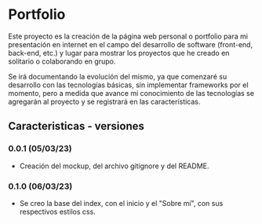 # Portfolio

Este proyecto es la creación de la página web personal o portfolio para mi presentación en internet en el campo del desarrollo de software (front-end, back-end, etc.) y lugar para mostrar los proyectos que he creado en solitario o colaborando en grupo.

Se irá documentando la evolución del mismo, ya que comenzaré su desarrollo con las tecnologías básicas, sin implementar frameworks por el momento, pero a medida que avance mi conocimiento de las tecnologías se agregarán al proyecto y se registrará en las características.

## Caracteristicas - versiones

### 0.0.1 (05/03/23)

-   Creación del mockup, del archivo gitignore y del README.

### 0.1.0 (06/03/23)

-   Se creo la base del index, con el inicio y el "Sobre mí", con sus respectivos estilos css.
